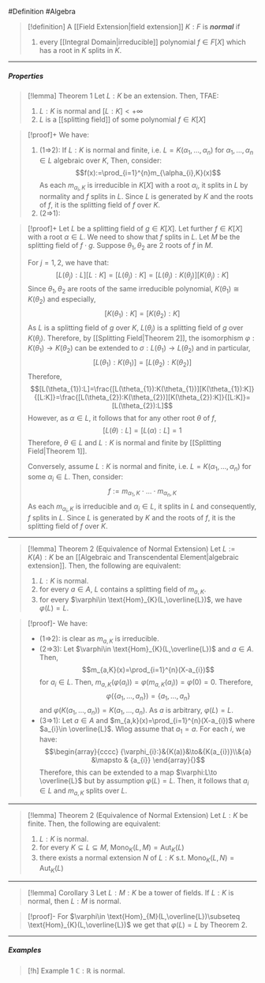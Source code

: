 #Definition #Algebra 

> [!definition]
> A [[Field Extension|field extension]] $K:F$ is ***normal*** if 
> 1. every [[Integral Domain|irreducible]] polynomial $f\in F[X]$ which has a root in $K$ splits in $K$.

---
##### Properties
> [!lemma] Theorem 1
> Let $L:K$ be an extension. Then, TFAE:
> 1. $L:K$ is normal and $[L:K]<+\infty$
> 2. $L$ is a [[splitting field]] of some polynomial $f\in K[X]$

> [!proof]+
> We have:
> 1. (1=>2): If $L:K$ is normal and finite, i.e. $L=K(\alpha_{1},\dots,\alpha_{n})$ for $\alpha_{1},\dots,\alpha_{n}\in L$ algebraic over $K$, Then, consider: $$f(x):=\prod_{i=1}^{n}m_{\alpha_{i},K}(x)$$As each $m_{\alpha_{i},K}$ is irreducible in $K[X]$ with a root $\alpha_{i}$, it splits in $L$ by normality and $f$ splits in $L$. Since $L$ is generated by $K$ and the roots of $f$, it is the splitting field of $f$ over $K$.
> 2. (2=>1): 

> [!proof]+
> Let $L$ be a splitting field of $g\in K[X]$. Let further $f\in K[X]$ with a root $\alpha\in L$. We need to show that $f$ splits in $L$. Let $M$ be the splitting field of $f\cdot g$. Suppose $\theta_{1},\theta_{2}$ are 2 roots of $f$ in $M$.
> 
> For $j=1,2$, we have that: $$[L(\theta_{j}):L][L:K]=[L(\theta_{j}):K]=[L(\theta_{j}):K(\theta_{j})][K(\theta_{j}):K]$$Since $\theta_{1},\theta_{2}$ are roots of the same irreducible polynomial, $K(\theta_{1})\cong K(\theta_{2})$ and especially, $$[K(\theta_{1}):K]=[K(\theta_{2}):K]$$As $L$ is a splitting field of $g$ over $K$, $L(\theta_{j})$ is a splitting field of $g$ over $K(\theta_{j})$. Therefore, by [[Splitting Field|Theorem 2]], the isomorphism $\varphi:K(\theta_{1})\to K(\theta_{2})$ can be extended to $\sigma:L(\theta_{1})\to L(\theta_{2})$ and in particular, $$[L(\theta_{1}):K(\theta_{1})]=[L(\theta_{2}):K(\theta_{2})]$$Therefore, $$[L(\theta_{1}):L]=\frac{[L(\theta_{1}):K(\theta_{1})][K(\theta_{1}):K]}{[L:K]}=\frac{[L(\theta_{2}):K(\theta_{2})][K(\theta_{2}):K]}{[L:K]}=[L(\theta_{2}):L]$$However, as $\alpha\in L$, it follows that for any other root $\theta$ of $f$, $$[L(\theta):L]=[L(\alpha):L]=1$$Therefore, $\theta\in L$ and $L:K$ is normal and finite by [[Splitting Field|Theorem 1]].
> 
> Conversely, assume $L:K$ is normal and finite, i.e. $L=K(\alpha_{1},\dots,\alpha_{n})$ for some $\alpha_{i}\in L$. Then, consider: $$f:=m_{\alpha_{1},K}\cdot \dots \cdot m_{\alpha_{n},K}$$As each $m_{\alpha_{i},K}$ is irreducible and $\alpha_{i}\in L$, it splits in $L$ and consequently, $f$ splits in $L$. Since $L$ is generated by $K$ and the roots of $f$, it is the splitting field of $f$ over $K$.
---
> [!lemma] Theorem 2 (Equivalence of Normal Extension)
> Let $L:=K(A):K$ be an [[Algebraic and Transcendental Element|algebraic extension]]. Then, the following are equivalent:
> 1. $L:K$ is normal.
> 2. for every $a\in A$, $L$ contains a splitting field of $m_{a,K}$.
> 3. for every $\varphi\in \text{Hom}_{K}(L,\overline{L})$, we have $\varphi(L)=L$.

> [!proof]-
> We have: 
> - (1=>2): is clear as $m_{a,K}$ is irreducible.
> - (2=>3): Let $\varphi\in \text{Hom}_{K}(L,\overline{L})$ and $a\in A$. Then, $$m_{a,K}(x)=\prod_{i=1}^{n}(X-a_{i})$$ for $a_{i}\in L$. Then, $m_{a,K}(\varphi(a_{i}))=\varphi(m_{a,K}(a_{i}))=\varphi(0)=0$. Therefore, $$\varphi(\{ a_{1},\dots,a_{n} \})=\{ a_{1},\dots,a_{n} \}$$and $\varphi(K(a_{1},\dots,a_{n}))=K(a_{1},\dots,a_{n})$. As $a$ is arbitrary, $\varphi(L)=L$.
> - (3=>1): Let $a\in A$ and $m_{a,k}(x)=\prod_{i=1}^{n}(X-a_{i})$ where $a_{i}\in \overline{L}$. Wlog assume that $a_{1}=a$. For each $i$, we have: $$\begin{array}{cccc} {\varphi_{i}:}&{K(a)}&\to&{K(a_{i})}\\&{a} &\mapsto & {a_{i}} \end{array}{}$$Therefore, this can be extended to a map $\varphi:L\to \overline{L}$ but by assumption $\varphi(L)=L$. Then, it follows that $a_{i}\in L$ and $m_{a,K}$ splits over $L$.
---
> [!lemma] Theorem 2 (Equivalence of Normal Extension)
> Let $L:K$ be finite. Then, the following are equivalent:
> 1. $L:K$ is normal.
> 2. for every $K\subseteq L\subseteq M$, $\text{Mono}_{K}(L,M)=\text{Aut}_{K}(L)$
> 3. there exists a normal extension $N$ of $L:K$ s.t. $\text{Mono}_{K}(L,N)=\text{Aut}_{K}(L)$


---
> [!lemma] Corollary 3
> Let $L:M:K$ be a tower of fields. If $L:K$ is normal, then $L:M$ is normal.

> [!proof]-
> For $\varphi\in \text{Hom}_{M}(L,\overline{L})\subseteq \text{Hom}_{K}(L,\overline{L})$ we get that $\varphi(L)=L$ by Theorem 2.
---
##### Examples
> [!h] Example 1
> $\mathbb{C}:\mathbb{R}$ is normal.